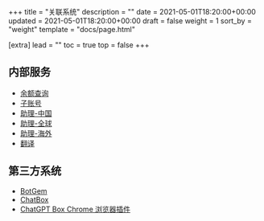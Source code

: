 +++
title = "关联系统"
description = ""
date = 2021-05-01T18:20:00+00:00
updated = 2021-05-01T18:20:00+00:00
draft = false
weight = 1
sort_by = "weight"
template = "docs/page.html"

[extra]
lead = ""
toc = true
top = false
+++

## 内部服务

- [余额查询](https://usage.proxyxai.com)
- [子账号](https://sub.proxyxai.com)
- [助理-中国](https://chat.proxyxai.com)
- [助理-全球](https://talk.proxyxai.com)
- [助理-海外](https://talk-open.vercel.app)
- [翻译](https://tr.proxyxai.com)

## 第三方系统

- [BotGem](https://botgem.com)
- [ChatBox](https://github.com/Bin-Huang/chatbox)
- [ChatGPT Box Chrome 浏览器插件](https://chrome.google.com/webstore/detail/chatgptbox/eobbhoofkanlmddnplfhnmkfbnlhpbbo)
